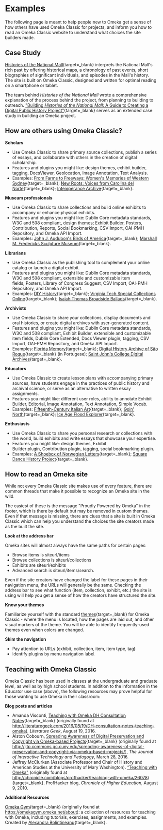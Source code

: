 # Examples

The following page is meant to help people new to Omeka get a sense of how others have used Omeka Classic for projects, and inform you how to read an Omeka Classic website to understand what choices the site builders made.

## Case Study

[Histories of the National Mall](http://mallhistory.org){target=_blank} interprets the National Mall's rich past by offering historical maps, a chronology of past events, short biographies of significant individuals, and episodes in the Mall's history. The site is built on Omeka Classic, designed and written for optimal reading on a smartphone or tablet. 

The team behind *Histories of the National Mall* wrote a comprehensive explanation of the process behind the project, from planning to building to outreach. ["Building *Histories of the National Mall*:  A Guide to Creating a Digital Public History Project"](http://mallhistory.org/Guide/){target=_blank} serves as an extended case study in building an Omeka project.

## How are others using Omeka Classic?

**Scholars**

- Use Omeka Classic to share primary source collections, publish a series of essays, and collaborate with others in the creation of digital scholarship.
- Features and plugins you might like: design themes, exhibit builder, tagging, DocsViewer, Geolocation, Image Annotation, Text Analysis.
- Examples: [From Farms to Freeways: Women's Memories of Western Sydney](http://omeka.uws.edu.au/farmstofreeways/){target=_blank}; [New Roots: Voices from Carolina del Norte](https://newroots.lib.unc.edu/){target=_blank}; [Intemperance Archive](http://intemperance.org/){target=_blank}. 


**Museum professionals**

- Use Omeka Classic to share collections and build online exhibits to accompany or enhance physical exhibits.
- Features and plugins you might like: Dublin Core metadata standards, W3C and 508 compliant, design themes; Exhibit Builder, Posters, Contribution, Reports, Social Bookmarking, CSV Import, OAI-PMH Repository, and Omeka API Import.
- Examples: [John J. Audubon's Birds of America](http://omeka.tplcs.ca/virtual-exhibits/exhibits/show/audubon){target=_blank}; [Marshall M. Fredericks Sculpture Museum](http://omeka.svsu.edu/){target=_blank}.


**Librarians**

- Use Omeka Classic as the publishing tool to complement your online catalog or launch a digital exhibit.
- Features and plugins you might like: Dublin Core metadata standards, W3C and 508 compliant, extensible and customizable item fields, Posters, Library of Congress Suggest, CSV Import, OAI-PMH Repository, and Omeka API Import.
- Examples: [DIY History](http://diyhistory.lib.uiowa.edu/){target=_blank}; [Virginia Tech Special Collections Online](https://digitalsc.lib.vt.edu/){target=_blank}; [Isaiah Thomas Broadside Ballads](http://www.americanantiquarian.org/thomasballads/){target=_blank}. 


**Archivists**

- Use Omeka Classic to share your collections, display documents and oral histories, or create digital archives with user-generated content.
- Features and plugins you might like: Dublin Core metadata standards, W3C and 508 compliant, Exhibit Builder, extensible and customizable item fields, Dublin Core Extended, Docs Viewer plugin, tagging, CSV Import, OAI-PMH Repository, and Omeka API Import.
- Examples: [Florida Memory](https://www.floridamemory.com/){target=_blank}; [Digital History Archive of São Roque](http://www.arquivosaoroque.com.br/acervo/){target=_blank} (in Portugese); [Saint John's College Digital Archives](http://digitalarchives.sjc.edu/){target=_blank}. 

**Educators**

- Use Omeka Classic to create lesson plans with accompanying primary sources, have students engage in the practices of public history and archival science, or serve as an alternative to written essay assignments. 
- Features you might like: different user roles, ability to annotate  Exhibit Builder, Editorial, Image Annotation, Text Annotation, Simple Vocab.
- Examples: [Fifteenth-Century Italian Art](http://www.quattrocentoitalia.artinterp.org/omeka/){target=_blank}; [Goin' North](https://goinnorth.org/){target=_blank}; [Ice Age Flood Explorer](http://floodexplorer.org/){target=_blank}. 

**Enthusiasts**

- Use Omeka Classic to share you personal research or collections with the world, build exhibits and write essays that showcase your expertise.
- Features you might like: design themes, Exhibit Builder plugin, Contribution plugin, tagging, social bookmarking plugin.
- Examples: [A Shoebox of Norwegian Letters](http://huginn.net/shoebox/letters/){target=_blank}; [Square Dance History Project](https://squaredancehistory.org/){target=_blank}. 

## How to read an Omeka site

While not every Omeka Classic site makes use of every feature, there are common threads that make it possible to recognize an Omeka site in the wild. 

The easiest of these is the message "Proudly Powered by Omeka" in the footer, which is there by default but may be removed in custom themes. Even if that message is missing, there are clues that a site is built in Omeka Classic which can help you understand the choices the site creators made as the built the site. 

**Look at the address bar** 

Omeka sites will almost always have the same paths for certain pages:

- Browse items is siteurl/items
- Browse collections is siteurl/collections
- Exhibits are siteurl/exhibits
- Advanced search is siteurl/items/search. 

Even if the site creators have changed the label for these pages in their navigation menu, the URLs will generally be the same. Checking the address bar to see what function (item, collection, exhibit, etc.) the site is using will help you get a sense of how the creators have structured the site.

**Know your themes** 

Familiarize yourself with the standard [themes](http://omeka.org/classic/themes/){target=_blank} for Omeka Classic - where the menu is located, how the pages are laid out, and other visual markers of the theme. You will be able to identify frequently-used themes even when colors are changed.

**Skim the navigation**

- Pay attention to URLs (exhibit, collection, item, item type, tag)
- Identify plugins by menu navigation label.

## Teaching with Omeka Classic 
Omeka Classic has been used in classes at the undergraduate and graduate level, as well as by high school students. In addition to the information in the Educator use case (above), the following resources may prove helpful for those wanting to use Omeka in their classroom:

**Blog posts and articles**

- Amanda Visconti, [Teaching with Omeka DH Consultation Notes](http://web.archive.org/web/20220129111317/http://literaturegeek.com/2016/08/19/DH-consultation-notes-teaching-omeka){target=_blank} (originally found at http://literaturegeek.com/2016/08/19/DH-consultation-notes-teaching-omeka), *Literature Geek*, August 19, 2016.
- Alston Cobourn, [Spreading Awareness of Digital Preservation and Copyright via Omeka-based Projects](http://web.archive.org/web/20210413162928/https://jitp.commons.gc.cuny.edu/spreading-awareness-of-digital-preservation-and-copyright-via-omeka-based-projects/){target=_blank} (originally found at http://jitp.commons.gc.cuny.edu/spreading-awareness-of-digital-preservation-and-copyright-via-omeka-based-projects/), *The Journal of Interactive Technology and Pedagogy*, March 28, 2016.
- Jeffrey McClurken (Associate Professor and Chair of History and American Studies at the University of Mary Washington). [“Teaching with Omeka"](http://web.archive.org/web/20120616080742/http://chronicle.com/blogs/profhacker/teaching-with-omeka/26078) (originally found at http://chronicle.com/blogs/profhacker/teaching-with-omeka/26078){target=_blank}. ProfHacker blog, *Chronicle of Higher Education*, August 9, 2010.

**Additional Resources**

[Omeka Gym](http://web.archive.org/web/20210413192429/https://omekagym.omeka.net/about){target=_blank} (originally found at https://omekagym.omeka.net/about): a collection of resources for teaching with Omeka, including tutorials, exercises, assignments, and examples. Created by [Alexandra Bolintineanu](https://alexandrabolintineanu.wordpress.com/){target=_blank}.
